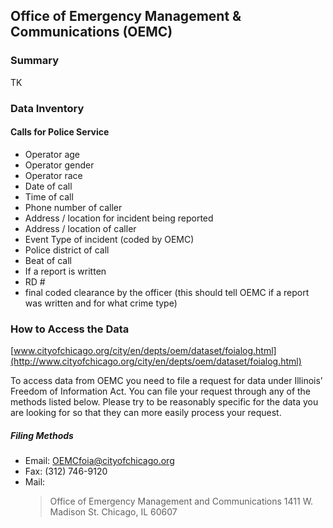 ## Office of Emergency Management & Communications (OEMC)

### Summary
TK

### Data Inventory

#### Calls for Police Service
* Operator age
* Operator gender
* Operator race
* Date of call
* Time of call
* Phone number of caller
* Address / location for incident being reported
* Address / location of caller
* Event Type of incident (coded by OEMC)
* Police district of call
* Beat of call
* If a report is written<span class="note"></span>
* RD #
* final coded clearance by the officer (this should tell OEMC if a report was written and for what crime type)

### How to Access the Data
[www.cityofchicago.org/city/en/depts/oem/dataset/foialog.html](http://www.cityofchicago.org/city/en/depts/oem/dataset/foialog.html)  

To access data from OEMC you need to file a request for data under Illinois’ Freedom of Information Act.  You can file your request through any of the methods listed below.  Please try to be reasonably specific for the data you are looking for so that they can more easily process your request.   

##### Filing Methods
* Email: OEMCfoia@cityofchicago.org
* Fax: (312) 746-9120
* Mail: 
    > Office of Emergency Management and Communications
    > 1411 W. Madison St.
    > Chicago, IL 60607
